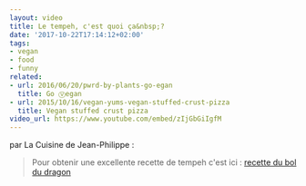 ```yaml
---
layout: video
title: Le tempeh, c'est quoi ça&nbsp;?
date: '2017-10-22T17:14:12+02:00'
tags:
- vegan
- food
- funny
related:
- url: 2016/06/20/pwrd-by-plants-go-egan
  title: Go Ⓥegan
- url: 2015/10/16/vegan-yums-vegan-stuffed-crust-pizza
  title: Vegan stuffed crust pizza
video_url: https://www.youtube.com/embed/zIjGbGiIgfM
---
```

par La Cuisine de Jean-Philippe :
> Pour obtenir une excellente recette de tempeh c'est ici : [recette du bol du dragon](https://www.lacuisinedejeanphilippe.com/recipe/bol-du-dragon-2/)
